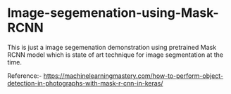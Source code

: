 # Image-segemenation-using-Mask-RCNN
This is just a image segemenation demonstration using pretrained Mask RCNN model which is state of art technique for image segmentation 
at the time.

Reference:-
https://machinelearningmastery.com/how-to-perform-object-detection-in-photographs-with-mask-r-cnn-in-keras/
